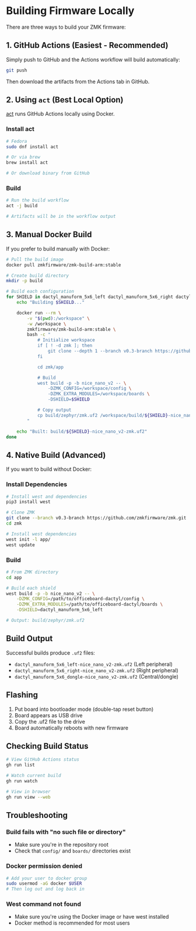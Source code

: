 # Building Firmware Locally

There are three ways to build your ZMK firmware:

## 1. GitHub Actions (Easiest - Recommended)

Simply push to GitHub and the Actions workflow will build automatically:

```bash
git push
```

Then download the artifacts from the Actions tab in GitHub.

## 2. Using `act` (Best Local Option)

[act](https://github.com/nektos/act) runs GitHub Actions locally using Docker.

### Install act

```bash
# Fedora
sudo dnf install act

# Or via brew
brew install act

# Or download binary from GitHub
```

### Build

```bash
# Run the build workflow
act -j build

# Artifacts will be in the workflow output
```

## 3. Manual Docker Build

If you prefer to build manually with Docker:

```bash
# Pull the build image
docker pull zmkfirmware/zmk-build-arm:stable

# Create build directory
mkdir -p build

# Build each configuration
for SHIELD in dactyl_manuform_5x6_left dactyl_manuform_5x6_right dactyl_manuform_5x6_dongle; do
    echo "Building $SHIELD..."

    docker run --rm \
        -v "$(pwd):/workspace" \
        -w /workspace \
        zmkfirmware/zmk-build-arm:stable \
        bash -c "
            # Initialize workspace
            if [ ! -d zmk ]; then
                git clone --depth 1 --branch v0.3-branch https://github.com/zmkfirmware/zmk.git
            fi

            cd zmk/app

            # Build
            west build -p -b nice_nano_v2 -- \
                -DZMK_CONFIG=/workspace/config \
                -DZMK_EXTRA_MODULES=/workspace/boards \
                -DSHIELD=$SHIELD

            # Copy output
            cp build/zephyr/zmk.uf2 /workspace/build/${SHIELD}-nice_nano_v2-zmk.uf2
        "

    echo "Built: build/${SHIELD}-nice_nano_v2-zmk.uf2"
done
```

## 4. Native Build (Advanced)

If you want to build without Docker:

### Install Dependencies

```bash
# Install west and dependencies
pip3 install west

# Clone ZMK
git clone --branch v0.3-branch https://github.com/zmkfirmware/zmk.git
cd zmk

# Install west dependencies
west init -l app/
west update
```

### Build

```bash
# From ZMK directory
cd app

# Build each shield
west build -p -b nice_nano_v2 -- \
    -DZMK_CONFIG=/path/to/officeboard-dactyl/config \
    -DZMK_EXTRA_MODULES=/path/to/officeboard-dactyl/boards \
    -DSHIELD=dactyl_manuform_5x6_left

# Output: build/zephyr/zmk.uf2
```

## Build Output

Successful builds produce `.uf2` files:
- `dactyl_manuform_5x6_left-nice_nano_v2-zmk.uf2` (Left peripheral)
- `dactyl_manuform_5x6_right-nice_nano_v2-zmk.uf2` (Right peripheral)
- `dactyl_manuform_5x6_dongle-nice_nano_v2-zmk.uf2` (Central/dongle)

## Flashing

1. Put board into bootloader mode (double-tap reset button)
2. Board appears as USB drive
3. Copy the .uf2 file to the drive
4. Board automatically reboots with new firmware

## Checking Build Status

```bash
# View GitHub Actions status
gh run list

# Watch current build
gh run watch

# View in browser
gh run view --web
```

## Troubleshooting

### Build fails with "no such file or directory"
- Make sure you're in the repository root
- Check that `config/` and `boards/` directories exist

### Docker permission denied
```bash
# Add your user to docker group
sudo usermod -aG docker $USER
# Then log out and log back in
```

### West command not found
- Make sure you're using the Docker image or have west installed
- Docker method is recommended for most users
